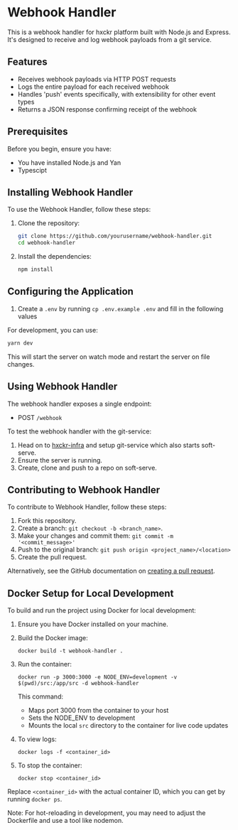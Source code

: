 # Webhook Handler

This is a webhook handler for hxckr platform built with Node.js and Express. It's designed to receive and log webhook payloads from a git service.

## Features

- Receives webhook payloads via HTTP POST requests
- Logs the entire payload for each received webhook
- Handles 'push' events specifically, with extensibility for other event types
- Returns a JSON response confirming receipt of the webhook

## Prerequisites

Before you begin, ensure you have:

- You have installed Node.js and Yan
- Typescipt

## Installing Webhook Handler

To use the Webhook Handler, follow these steps:

1. Clone the repository:
   ```bash
   git clone https://github.com/yourusername/webhook-handler.git
   cd webhook-handler
   ```

2. Install the dependencies:
   ```bash
   npm install
   ```

## Configuring the Application

1. Create a `.env` by running `cp .env.example .env` and fill in the following values

For development, you can use:
```bash
yarn dev
```
This will start the server on watch mode and restart the server on file changes.

## Using Webhook Handler

The webhook handler exposes a single endpoint:

- POST `/webhook`

To test the webhook handler with the git-service:

1. Head on to [hxckr-infra](https://github.com/extheoisah/hxckr-infra) and setup git-service which also starts soft-serve.
2. Ensure the server is running.
3. Create, clone and push to a repo on soft-serve.

## Contributing to Webhook Handler

To contribute to Webhook Handler, follow these steps:

1. Fork this repository.
2. Create a branch: `git checkout -b <branch_name>`.
3. Make your changes and commit them: `git commit -m '<commit_message>'`
4. Push to the original branch: `git push origin <project_name>/<location>`
5. Create the pull request.

Alternatively, see the GitHub documentation on [creating a pull request](https://help.github.com/articles/creating-a-pull-request/).

## Docker Setup for Local Development

To build and run the project using Docker for local development:

1. Ensure you have Docker installed on your machine.

2. Build the Docker image:
   ```
   docker build -t webhook-handler .
   ```

3. Run the container:
   ```
   docker run -p 3000:3000 -e NODE_ENV=development -v $(pwd)/src:/app/src -d webhook-handler
   ```

   This command:
   - Maps port 3000 from the container to your host
   - Sets the NODE_ENV to development
   - Mounts the local `src` directory to the container for live code updates

4. To view logs:
   ```
   docker logs -f <container_id>
   ```

5. To stop the container:
   ```
   docker stop <container_id>
   ```

Replace `<container_id>` with the actual container ID, which you can get by running `docker ps`.

Note: For hot-reloading in development, you may need to adjust the Dockerfile and use a tool like nodemon.
